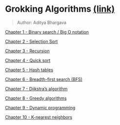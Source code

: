 # Grokking Algorithms [(link)](https://www.amazon.com/gp/product/1617292230)
> Author: Aditya Bhargava

[Chapter 1 - Binary search / Big O notation](Chapter%201%20-%20Binary%20search%20Big%20O%20notation.md)

[Chapter 2 - Selection Sort](Chapter%202%20-%20Selection%20Sort.md)

[Chapter 3 - Recursion](Chapter%203%20-%20Recursion.md)

[Chapter 4 - Quick sort](Chapter%204%20-%20Quick%20sort.md)

[Chapter 5 - Hash tables](Chapter%205%20-%20Hash%20tables.md)

[Chapter 6 - Breadth-first search (BFS)](Chapter%206%20-%20Breadth-first%20search%20(BFS).md)

[Chapter 7 - Dijkstra’s algorithm](Chapter%207%20-%20Dijkstra%E2%80%99s%20algorithm.md)

[Chapter 8 - Greedy algorithms](Chapter%208%20-%20Greedy%20algorithms.md)

[Chapter 9 - Dynamic programming](Chapter%209%20-%20Dynamic%20programming.md)

[Chapter 10 - K-nearest neighbors](Chapter%2010%20-%20K-nearest%20neighbors.md)


